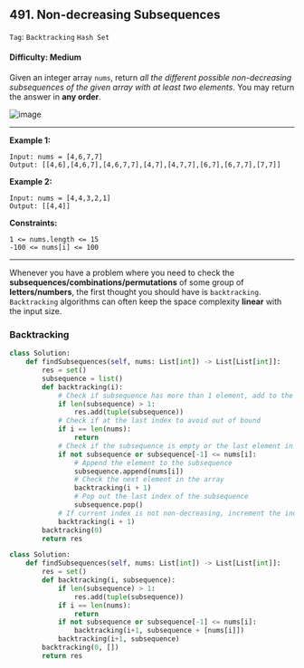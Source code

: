 ## 491. Non-decreasing Subsequences

```Tag```: ```Backtracking``` ```Hash Set```

#### Difficulty: Medium

Given an integer array ```nums```, return _all the different possible non-decreasing subsequences of the given array with at least two elements_. You may return the answer in __any order__.

![image](https://user-images.githubusercontent.com/35042430/213615961-a49f0a6b-2a9c-40ef-ac71-091f309be479.png)

---

__Example 1:__
```
Input: nums = [4,6,7,7]
Output: [[4,6],[4,6,7],[4,6,7,7],[4,7],[4,7,7],[6,7],[6,7,7],[7,7]]
```

__Example 2:__
```
Input: nums = [4,4,3,2,1]
Output: [[4,4]]
```

__Constraints:__
```
1 <= nums.length <= 15
-100 <= nums[i] <= 100
```

---

Whenever you have a problem where you need to check the __subsequences/combinations/permutations__ of some group of __letters/numbers__, the first thought you should have is ```backtracking```. ```Backtracking``` algorithms can often keep the space complexity __linear__ with the input size.

### Backtracking

```Python
class Solution:
    def findSubsequences(self, nums: List[int]) -> List[List[int]]:
        res = set()
        subsequence = list()
        def backtracking(i):
            # Check if subsequence has more than 1 element, add to the final answer
            if len(subsequence) > 1:
                res.add(tuple(subsequence))
            # Check if at the last index to avoid out of bound
            if i == len(nums):
                return
            # Check if the subsequence is empty or the last element in subsequence is smaller or equal the current number in the array
            if not subsequence or subsequence[-1] <= nums[i]:
                # Append the element to the subsequence
                subsequence.append(nums[i])
                # Check the next element in the array
                backtracking(i + 1)
                # Pop out the last index of the subsequence
                subsequence.pop()
            # If current index is not non-decreasing, increment the index to check the next num
            backtracking(i + 1)
        backtracking(0)
        return res
```

```Python
class Solution:
    def findSubsequences(self, nums: List[int]) -> List[List[int]]:
        res = set()
        def backtracking(i, subsequence):
            if len(subsequence) > 1:
                res.add(tuple(subsequence))
            if i == len(nums):
                return
            if not subsequence or subsequence[-1] <= nums[i]:
                backtracking(i+1, subsequence + [nums[i]])
            backtracking(i+1, subsequence)
        backtracking(0, [])
        return res
```
